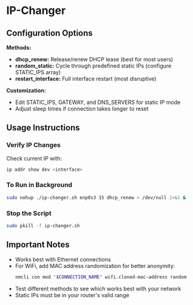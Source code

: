 # IP-Changer

## Configuration Options

**Methods:**
- **dhcp_renew:** Release/renew DHCP lease (best for most users)
- **random_static:** Cycle through predefined static IPs (configure STATIC_IPS array)
- **restart_interface:** Full interface restart (most disruptive)

**Customization:**
- Edit STATIC_IPS, GATEWAY, and DNS_SERVERS for static IP mode
- Adjust sleep times if connection takes longer to reset

## Usage Instructions

### Verify IP Changes
Check current IP with:
```bash
ip addr show dev <interface>
```

### To Run in Background
```bash
sudo nohup ./ip-changer.sh enp0s3 15 dhcp_renew > /dev/null 2>&1 &
```

### Stop the Script
```bash
sudo pkill -f ip-changer.sh
```

## Important Notes
- Works best with Ethernet connections
- For WiFi, add MAC address randomization for better anonymity:
  ```bash
  nmcli con mod "$CONNECTION_NAME" wifi.cloned-mac-address random
  ```
- Test different methods to see which works best with your network
- Static IPs must be in your router's valid range
